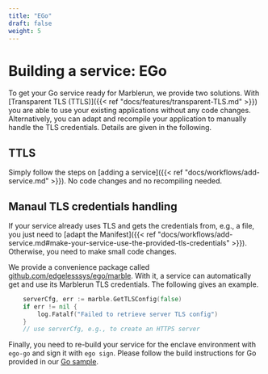 ```yaml
---
title: "EGo"
draft: false
weight: 5
---
```


# Building a service: EGo
To get your Go service ready for Marblerun, we provide two solutions. With [Transparent TLS (TTLS)]({{< ref "docs/features/transparent-TLS.md" >}}) you are able to use your existing applications without any code changes. Alternatively, you can adapt and recompile your application to manually handle the TLS credentials. Details are given in the following.



## TTLS
Simply follow the steps on [adding a service]({{< ref "docs/workflows/add-service.md" >}}). No code changes and no recompiling needed.

## Manaul TLS credentials handling

If your service already uses TLS and gets the credentials from, e.g., a file, you just need to [adapt the Manifest]({{< ref "docs/workflows/add-service.md#make-your-service-use-the-provided-tls-credentials" >}}). Otherwise, you need to make small code changes.

We provide a convenience package called [github.com/edgelesssys/ego/marble](https://pkg.go.dev/github.com/edgelesssys/ego/marble#GetTLSConfig). With it, a service can automatically get and use its Marblerun TLS credentials. The following gives an example.
```Go
    serverCfg, err := marble.GetTLSConfig(false)
    if err != nil {
        log.Fatalf("Failed to retrieve server TLS config")
    }
    // use serverCfg, e.g., to create an HTTPS server
```

Finally, you need to re-build your service for the enclave environment with `ego-go` and sign it with `ego sign`. Please follow the build instructions for Go provided in our [Go sample](https://github.com/edgelesssys/marblerun/blob/master/samples/helloworld).
